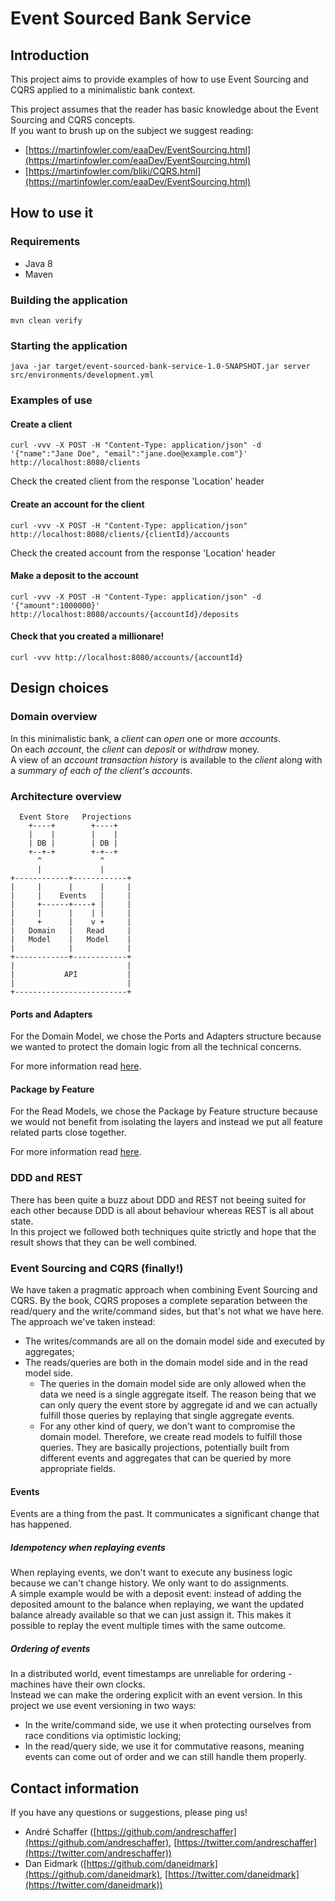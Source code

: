 # Event Sourced Bank Service
## Introduction
This project aims to provide examples of how to use Event Sourcing and CQRS applied to a minimalistic bank context.  

This project assumes that the reader has basic knowledge about the Event Sourcing and CQRS concepts.  
If you want to brush up on the subject we suggest reading:  
- [https://martinfowler.com/eaaDev/EventSourcing.html](https://martinfowler.com/eaaDev/EventSourcing.html)
- [https://martinfowler.com/bliki/CQRS.html](https://martinfowler.com/eaaDev/EventSourcing.html)

## How to use it
### Requirements
- Java 8
- Maven

### Building the application
``` mvn clean verify ```

### Starting the application
``` java -jar target/event-sourced-bank-service-1.0-SNAPSHOT.jar server src/environments/development.yml ```

### Examples of use
#### Create a client
``` curl -vvv -X POST -H "Content-Type: application/json" -d '{"name":"Jane Doe", "email":"jane.doe@example.com"}' http://localhost:8080/clients ```

Check the created client from the response 'Location' header

#### Create an account for the client
``` curl -vvv -X POST -H "Content-Type: application/json" http://localhost:8080/clients/{clientId}/accounts ```

Check the created account from the response 'Location' header

#### Make a deposit to the account
``` curl -vvv -X POST -H "Content-Type: application/json" -d '{"amount":1000000}' http://localhost:8080/accounts/{accountId}/deposits ```

#### Check that you created a millionare!
``` curl -vvv http://localhost:8080/accounts/{accountId} ```

## Design choices
### Domain overview
In this minimalistic bank, a _client_ can _open_ one or more _accounts_.  
On each _account_, the _client_ can _deposit_ or _withdraw_ money.  
A view of an _account transaction history_ is available to the _client_ along with a _summary of each of the client's accounts_.

### Architecture overview
      Event Store   Projections
        +----+        +----+
        |    |        |    |
        | DB |        | DB |
        +--+-+        +-+--+
          ^             ^
          |             |
    +------------+------------+
    |     |      |      |     |
    |     |    Events   |     |
    |     +------+----+ |     |
    |     |      |    | |     |
    |     +      |    v +     |
    |   Domain   |   Read     |
    |   Model    |   Model    |
    |            |            |
    +------------+------------+
    |                         |
    |           API           |
    |                         |
    +-------------------------+ 

#### Ports and Adapters
For the Domain Model, we chose the Ports and Adapters structure because we wanted to protect the domain logic from
all the technical concerns.

For more information read [here](http://www.dossier-andreas.net/software_architecture/ports_and_adapters.html).

#### Package by Feature
For the Read Models, we chose the Package by Feature structure because we would not benefit from isolating the layers
and instead we put all feature related parts close together. 

For more information read [here](http://www.javapractices.com/topic/TopicAction.do?Id=205).

### DDD and REST
There has been quite a buzz about DDD and REST not beeing suited for each other because DDD is all about behaviour
whereas REST is all about state.  
In this project we followed both techniques quite strictly and hope that the result shows that they can be well combined.

### Event Sourcing and CQRS (finally!)
We have taken a pragmatic approach when combining Event Sourcing and CQRS. 
By the book, CQRS proposes a complete separation between the read/query and the write/command sides,
but that's not what we have here.
The approach we've taken instead:
- The writes/commands are all on the domain model side and executed by aggregates;
- The reads/queries are both in the domain model side and in the read model side.
  - The queries in the domain model side are only allowed when the data we need is a single aggregate itself.
    The reason being that we can only query the event store by aggregate id
    and we can actually fulfill those queries by replaying that single aggregate events.
  - For any other kind of query, we don't want to compromise the domain model.
    Therefore, we create read models to fulfill those queries.
    They are basically projections, potentially built from different events and aggregates
    that can be queried by more appropriate fields. 
    
#### Events
Events are a thing from the past. It communicates a significant change that has happened. 

##### Idempotency when replaying events
When replaying events, we don't want to execute any business logic because we can't change history. We only want to do assignments.  
A simple example would be with a deposit event: instead of adding the deposited amount to the balance when replaying, we want 
the updated balance already available so that we can just assign it. This makes it possible to replay the event multiple times with the same outcome.

##### Ordering of events
In a distributed world, event timestamps are unreliable for ordering - machines have their own clocks.  
Instead we can make the ordering explicit with an event version.
In this project we use event versioning in two ways:
- In the write/command side, we use it when protecting ourselves from race conditions via optimistic locking;
- In the read/query side, we use it for commutative reasons, meaning events can come out of order and we can still handle them properly.

## Contact information
If you have any questions or suggestions, please ping us!
- André Schaffer ([https://github.com/andreschaffer](https://github.com/andreschaffer), [https://twitter.com/andreschaffer](https://twitter.com/andreschaffer))
- Dan Eidmark ([https://github.com/daneidmark](https://github.com/daneidmark), [https://twitter.com/daneidmark](https://twitter.com/daneidmark))
